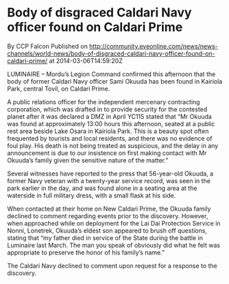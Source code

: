 # Body of disgraced Caldari Navy officer found on Caldari Prime
By CCP Falcon
Published on http://community.eveonline.com/news/news-channels/world-news/body-of-disgraced-caldari-navy-officer-found-on-caldari-prime/ at 2014-03-06T14:59:20Z

LUMINAIRE – Mordu’s Legion Command confirmed this afternoon that the body of former Caldari Navy officer Sami Okuuda has been found in Kairiola Park, central Tovil, on Caldari Prime.

A public relations officer for the independent mercenary contracting corporation, which was drafted in to provide security for the contested planet after it was declared a DMZ in April YC115 stated that “Mr Okuuda was found at approximately 13:00 hours this afternoon, seated at a public rest area beside Lake Osara in Kairiola Park. This is a beauty spot&nbsp;often frequented by tourists and local residents, and there was no evidence of foul play. His death is not being treated as suspicious, and the delay in any announcement is due to our insistence on first making contact with Mr Okuuda’s family given the sensitive nature of the matter.”

Several witnesses have reported to the press that 56-year-old Okuuda, a former Navy veteran with a twenty-year service record, was seen in the park earlier in the day, and was found alone in a seating area at the waterside in full military dress, with a small flask at his side.

When contacted at their home on New Caldari Prime, the Okuuda family declined to comment regarding events prior to the discovery. However, when approached while on deployment for the Lai Dai Protection Service in Nonni, Lonetrek, Okuuda’s eldest son appeared to brush off questions, stating that “my father died in service of the State during the battle in Luminaire last March. The man you speak of obviously did what he felt was appropriate to preserve the honor of his family’s name.”

The Caldari Navy declined to comment upon request for a response to the discovery.

